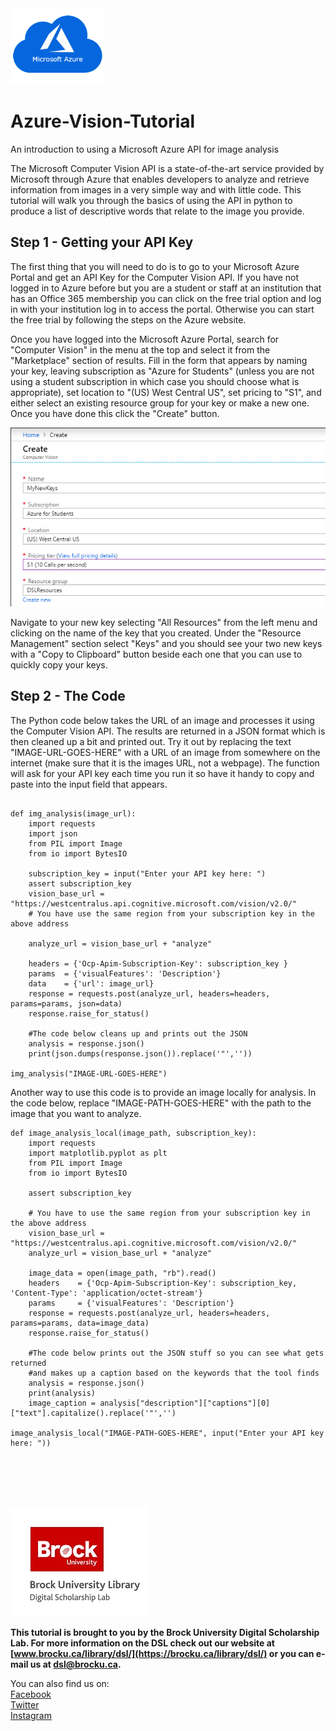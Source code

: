 <img src="azure-logo.png" alt="Logo" width="150px" hight="150px">

# Azure-Vision-Tutorial
An introduction to using a Microsoft Azure API for image analysis



The Microsoft Computer Vision API is a state-of-the-art service provided by Microsoft through Azure that enables developers to analyze and retrieve information from images in a very simple way and with little code. This tutorial will walk you through the basics of using the API in python to produce a list of descriptive words that relate to the image you provide.


## Step 1 - Getting your API Key

The first thing that you will need to do is to go to your Microsoft Azure Portal and get an API Key for the Computer Vision API.  If you have not logged in to Azure before but you are a student or staff at an institution that has an Office 365 membership you can click on the free trial option and log in with your institution log in to access the portal.  Otherwise you can start the free trial by following the steps on the Azure website.
  
Once you have logged into the Microsoft Azure Portal, search for "Computer Vision" in the menu at the top and select it from the "Marketplace" section of results.  Fill in the form that appears by naming your key, leaving subscription as "Azure for Students" (unless you are not using a student subscription in which case you should choose what is appropriate), set location to "(US) West Central US", set pricing to "S1", and either select an existing resource group for your key or make a new one.  Once you have done this click the "Create" button.
  
![Screenshot 1][scrn1]

Navigate to your new key selecting "All Resources" from the left menu and clicking on the name of the key that you created.  Under the "Resource Management" section select "Keys" and you should see your two new keys with a "Copy to Clipboard" button beside each one that you can use to quickly copy your keys.
  
  
  
## Step 2 - The Code

The Python code below takes the URL of an image and processes it using the Computer Vision API. The results are returned in a JSON format which is then cleaned up a bit and printed out. Try it out by replacing the text "IMAGE-URL-GOES-HERE" with a URL of an image from somewhere on the internet (make sure that it is the images URL, not a webpage). The function will ask for your API key each time you run it so have it handy to copy and paste into the input field that appears.

```

def img_analysis(image_url):
    import requests
    import json
    from PIL import Image
    from io import BytesIO
    
    subscription_key = input("Enter your API key here: ")
    assert subscription_key
    vision_base_url = "https://westcentralus.api.cognitive.microsoft.com/vision/v2.0/"
    # You have use the same region from your subscription key in the above address
    
    analyze_url = vision_base_url + "analyze"
    
    headers = {'Ocp-Apim-Subscription-Key': subscription_key }
    params  = {'visualFeatures': 'Description'}
    data    = {'url': image_url}
    response = requests.post(analyze_url, headers=headers, params=params, json=data)
    response.raise_for_status()
    
    #The code below cleans up and prints out the JSON
    analysis = response.json()
    print(json.dumps(response.json()).replace('"',''))

img_analysis("IMAGE-URL-GOES-HERE")

```

Another way to use this code is to provide an image locally for analysis. In the code below, replace "IMAGE-PATH-GOES-HERE" with the path to the image that you want to analyze.


```
def image_analysis_local(image_path, subscription_key):
    import requests
    import matplotlib.pyplot as plt
    from PIL import Image
    from io import BytesIO
    
    assert subscription_key
    
    # You have to use the same region from your subscription key in the above address
    vision_base_url = "https://westcentralus.api.cognitive.microsoft.com/vision/v2.0/"
    analyze_url = vision_base_url + "analyze"
    
    image_data = open(image_path, "rb").read()
    headers    = {'Ocp-Apim-Subscription-Key': subscription_key, 'Content-Type': 'application/octet-stream'}
    params     = {'visualFeatures': 'Description'}
    response = requests.post(analyze_url, headers=headers, params=params, data=image_data)
    response.raise_for_status()
    
    #The code below prints out the JSON stuff so you can see what gets returned 
    #and makes up a caption based on the keywords that the tool finds
    analysis = response.json()
    print(analysis)
    image_caption = analysis["description"]["captions"][0]["text"].capitalize().replace('"','')
    
image_analysis_local("IMAGE-PATH-GOES-HERE", input("Enter your API key here: "))

```





<br/>
<br/>
<br/>
<br/>

![DSL Logo][imglogo]  
  
**This tutorial is brought to you by the Brock University Digital Scholarship Lab.  For more information on the DSL check out our website at [www.brocku.ca/library/dsl/](https://brocku.ca/library/dsl/) or you can e-mail us at dsl@brocku.ca.**  
  
You can also find us on:  
[Facebook](https://www.facebook.com/Brock-University-Digital-Scholarship-Lab-349407235866792/)  
[Twitter](https://twitter.com/brock_dsl)  
[Instagram](https://www.instagram.com/brock_dsl/?hl=en)  



[imglogo]: dsl-logo.jpg
[scrn1]: azure-vision-scrn1.png